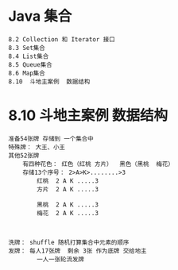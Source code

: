 # Java 集合


    8.2 Collection 和 Iterator 接口
    8.3 Set集合
    8.4 List集合
    8.5 Queue集合
    8.6 Map集合
    8.10  斗地主案例  数据结构
    
# 8.10  斗地主案例  数据结构

    准备54张牌 存储到 一个集合中
    特殊牌： 大王、小王
    其他52张牌
        有四种花色： 红色（红桃 方片）  黑色（黑桃  梅花）
        存储13个序号： 2>A>K>........>3
            红桃  2 A K .....3
            方片  2 A K .....3
            
            黑桃  2 A K .....3
            梅花  2 A K .....3
    


    洗牌： shuffle 随机打算集合中元素的顺序
    发牌： 每人17张牌  剩余 3张 作为底牌 交给地主
            一人一张轮流发牌